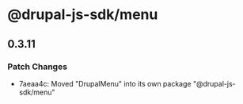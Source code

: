 # @drupal-js-sdk/menu

## 0.3.11

### Patch Changes

- 7aeaa4c: Moved "DrupalMenu" into its own package "@drupal-js-sdk/menu"

